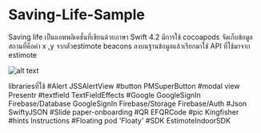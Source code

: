 # Saving-Life-Sample
Saving life เป็นแอพพลิเคชั่นที่เขียนด้วยภาษา Swift 4.2 มีการใช้ cocoapods 
จัดเก็บข้อมูลสถานที่คือค่า x ,y จากตัวestimote beacons ลงบนฐานข้อมูลแล้วเรียกมาใช้
API ที่ใช้มาจาก estimote

![alt text](https://www.img.in.th/images/bfb7211e2c84d159b90bf13baf608532.jpg)

librariesที่ใช้
  #Alert
  JSSAlertView
  #button
  PMSuperButton
  #modal view
  Presentr
  #textfield
  TextFieldEffects
  #Google
  GoogleSignIn
  Firebase/Database
  GoogleSignIn
  Firebase/Storage
  Firebase/Auth
  #Json
  SwiftyJSON
  #Slide
  paper-onboarding
  #QR
  EFQRCode
  #pic
  Kingfisher
  #hints
  Instructions
  #Floating
  pod 'Floaty'
  #SDK
  EstimoteIndoorSDK
